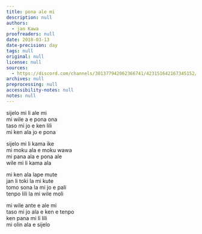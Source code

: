 ```yaml
---
title: pona ale mi
description: null
authors:
  - jan Kawa
proofreaders: null
date: 2018-03-13
date-precision: day
tags: null
original: null
license: null
sources:
  - https://discord.com/channels/301377942062366741/423151642167345152/423154399121244170
archives: null
preprocessing: null
accessibility-notes: null
notes: null
---
```


sijelo mi li ale mi  \
mi wile a e pona ona  \
taso mi jo e ken lili  \
mi ken ala jo e pona

sijelo mi li kama ike  \
mi moku ala e moku wawa  \
mi pana ala e pona ale  \
wile mi li kama ala

mi ken ala lape mute  \
jan li toki la mi kute  \
tomo sona la mi jo e pali  \
tenpo lili la mi wile moli

mi wile ante e ale mi  \
taso mi jo ala e ken e tenpo  \
ken pana mi li lili  \
mi olin ala e sijelo
